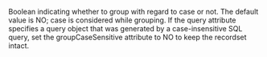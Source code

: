 Boolean indicating whether to group with regard to case or not. The default value is NO;
case is considered while grouping. If the query attribute specifies a query object that was generated
by a case-insensitive SQL query, set the groupCaseSensitive attribute to NO to keep the recordset
intact.